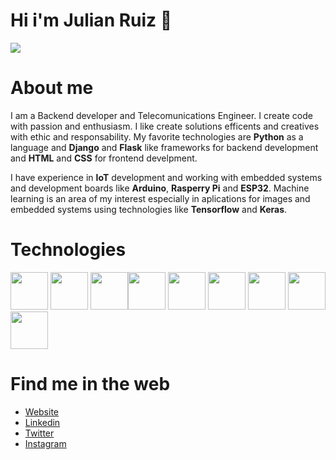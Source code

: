 # Hi i'm Julian Ruiz 👋
![](https://lh3.googleusercontent.com/MCQExx28mZWZVt0TuIUd5lZT9XE0K8AzZVBQRG0MoAjBuNKB7HwxWR4ABJyBmUo9NYOibpRT9jjvw6tzvDFYcCggaGN-facTPrsRgKs8roUBDjjsEfNK2M5kLmQfOpTBqNBlrw_tDQ=w2400)

# About me 
I am a Backend developer and Telecomunications Engineer. I create code with passion and enthusiasm. I like create solutions efficents and creatives with ethic and responsability. My favorite technologies are **Python** as a language and **Django** and **Flask** like frameworks for backend development and **HTML** and **CSS** for frontend develpment.

I have experience in **IoT** development and working with embedded systems and development boards like **Arduino**, **Rasperry Pi** and **ESP32**. Machine learning is an area of my interest especially in aplications for images and embedded systems using technologies like **Tensorflow** and **Keras**. 

# Technologies
<img height=60 src="https://cdn.jsdelivr.net/gh/devicons/devicon/icons/python/python-original.svg"/> <img height=60 src="https://cdn.jsdelivr.net/gh/devicons/devicon/icons/django/django-plain.svg" /> <img height=60 src="https://cdn.jsdelivr.net/gh/devicons/devicon/icons/flask/flask-original.svg" /><img height=60 src="https://cdn.jsdelivr.net/gh/devicons/devicon/icons/html5/html5-original.svg" /> <img height=60 src="https://cdn.jsdelivr.net/gh/devicons/devicon/icons/css3/css3-original.svg" /> <img height=60 src="https://cdn.jsdelivr.net/gh/devicons/devicon/icons/git/git-plain.svg"/>   <img height=60 src="https://cdn.jsdelivr.net/gh/devicons/devicon/icons/arduino/arduino-original.svg" /> <img height=60 src="https://cdn.jsdelivr.net/gh/devicons/devicon/icons/raspberrypi/raspberrypi-original.svg" /> <img height=60 src="https://cdn.jsdelivr.net/gh/devicons/devicon/icons/tensorflow/tensorflow-original.svg" />

# Find me in the web
- [Website](https://www.julianruizs.com/ "Website")
- [Linkedin](https://www.linkedin.com/in/julianruizs/ "Linkedin")
- [Twitter](https://twitter.com/julian_ruizs "Twitter")
- [Instagram](instagram.com/julian.ruizs "Instagram")
